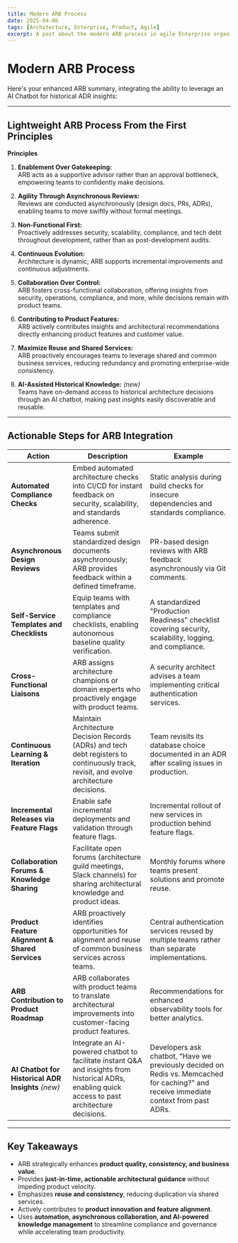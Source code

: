 ```yaml
---
title: Modern ARB Process
date: 2025-04-06
tags: [Architecture, Enterprise, Product, Agile]
excerpt: A post about the modern ARB process in agile Enterprise organizations.
---
```


# Modern ARB Process

Here's your enhanced ARB summary, integrating the ability to leverage an AI Chatbot for historical ADR insights:

---

## Lightweight ARB Process From the First Principles

**Principles**  

1. **Enablement Over Gatekeeping:**  
   ARB acts as a supportive advisor rather than an approval bottleneck, empowering teams to confidently make decisions.

2. **Agility Through Asynchronous Reviews:**  
   Reviews are conducted asynchronously (design docs, PRs, ADRs), enabling teams to move swiftly without formal meetings.

3. **Non-Functional First:**  
   Proactively addresses security, scalability, compliance, and tech debt throughout development, rather than as post-development audits.

4. **Continuous Evolution:**  
   Architecture is dynamic; ARB supports incremental improvements and continuous adjustments.

5. **Collaboration Over Control:**  
   ARB fosters cross-functional collaboration, offering insights from security, operations, compliance, and more, while decisions remain with product teams.

6. **Contributing to Product Features:**  
   ARB actively contributes insights and architectural recommendations directly enhancing product features and customer value.

7. **Maximize Reuse and Shared Services:**  
   ARB proactively encourages teams to leverage shared and common business services, reducing redundancy and promoting enterprise-wide consistency.

8. **AI-Assisted Historical Knowledge:** *(new)*  
   Teams have on-demand access to historical architecture decisions through an AI chatbot, making past insights easily discoverable and reusable.

---

## Actionable Steps for ARB Integration

| Action | Description | Example |
|--------|-------------|---------|
| **Automated Compliance Checks** | Embed automated architecture checks into CI/CD for instant feedback on security, scalability, and standards adherence. | Static analysis during build checks for insecure dependencies and standards compliance. |
| **Asynchronous Design Reviews** | Teams submit standardized design documents asynchronously; ARB provides feedback within a defined timeframe. | PR-based design reviews with ARB feedback asynchronously via Git comments. |
| **Self-Service Templates and Checklists** | Equip teams with templates and compliance checklists, enabling autonomous baseline quality verification. | A standardized "Production Readiness" checklist covering security, scalability, logging, and compliance. |
| **Cross-Functional Liaisons** | ARB assigns architecture champions or domain experts who proactively engage with product teams. | A security architect advises a team implementing critical authentication services. |
| **Continuous Learning & Iteration** | Maintain Architecture Decision Records (ADRs) and tech debt registers to continuously track, revisit, and evolve architecture decisions. | Team revisits its database choice documented in an ADR after scaling issues in production. |
| **Incremental Releases via Feature Flags** | Enable safe incremental deployments and validation through feature flags. | Incremental rollout of new services in production behind feature flags. |
| **Collaboration Forums & Knowledge Sharing** | Facilitate open forums (architecture guild meetings, Slack channels) for sharing architectural knowledge and product ideas. | Monthly forums where teams present solutions and promote reuse. |
| **Product Feature Alignment & Shared Services** | ARB proactively identifies opportunities for alignment and reuse of common business services across teams. | Central authentication services reused by multiple teams rather than separate implementations. |
| **ARB Contribution to Product Roadmap** | ARB collaborates with product teams to translate architectural improvements into customer-facing product features. | Recommendations for enhanced observability tools for better analytics. |
| **AI Chatbot for Historical ADR Insights** *(new)* | Integrate an AI-powered chatbot to facilitate instant Q&A and insights from historical ADRs, enabling quick access to past architecture decisions. | Developers ask chatbot, "Have we previously decided on Redis vs. Memcached for caching?" and receive immediate context from past ADRs. |

---

## Key Takeaways

- ARB strategically enhances **product quality, consistency, and business value**.
- Provides **just-in-time, actionable architectural guidance** without impeding product velocity.
- Emphasizes **reuse and consistency**, reducing duplication via shared services.
- Actively contributes to **product innovation and feature alignment**.
- Uses **automation, asynchronous collaboration, and AI-powered knowledge management** to streamline compliance and governance while accelerating team productivity.
